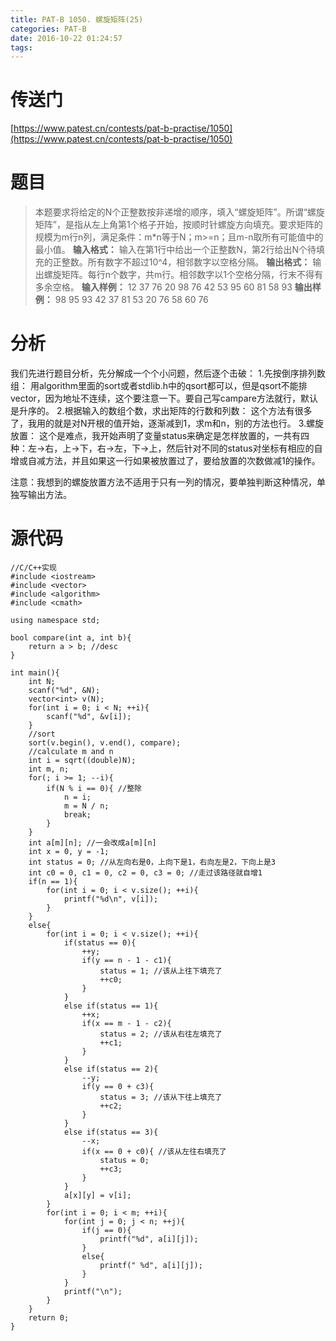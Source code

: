 ```yaml
---
title: PAT-B 1050. 螺旋矩阵(25)
categories: PAT-B
date: 2016-10-22 01:24:57
tags:
---
```

# 传送门
[https://www.patest.cn/contests/pat-b-practise/1050](https://www.patest.cn/contests/pat-b-practise/1050)
<!--more-->
# 题目
> 本题要求将给定的N个正整数按非递增的顺序，填入“螺旋矩阵”。所谓“螺旋矩阵”，是指从左上角第1个格子开始，按顺时针螺旋方向填充。要求矩阵的规模为m行n列，满足条件：m\*n等于N；m>=n；且m-n取所有可能值中的最小值。
**输入格式：**
输入在第1行中给出一个正整数N，第2行给出N个待填充的正整数。所有数字不超过10^4，相邻数字以空格分隔。
**输出格式：**
输出螺旋矩阵。每行n个数字，共m行。相邻数字以1个空格分隔，行末不得有多余空格。
**输入样例：**
12
37 76 20 98 76 42 53 95 60 81 58 93
**输出样例：**
98 95 93
42 37 81
53 20 76
58 60 76

# 分析
我们先进行题目分析，先分解成一个个小问题，然后逐个击破：
1.先按倒序排列数组：
用algorithm里面的sort或者stdlib.h中的qsort都可以，但是qsort不能排vector，因为地址不连续，这个要注意一下。要自己写campare方法就行，默认是升序的。
2.根据输入的数组个数，求出矩阵的行数和列数：
这个方法有很多了，我用的就是对N开根的值开始，逐渐减到1，求m和n，别的方法也行。
3.螺旋放置：
这个是难点，我开始声明了变量status来确定是怎样放置的，一共有四种：左->右，上->下，右->左，下->上，然后针对不同的status对坐标有相应的自增或自减方法，并且如果这一行如果被放置过了，要给放置的次数做减1的操作。

注意：我想到的螺旋放置方法不适用于只有一列的情况，要单独判断这种情况，单独写输出方法。

# 源代码

	//C/C++实现
	#include <iostream>
	#include <vector>
	#include <algorithm>
	#include <cmath>

	using namespace std;

	bool compare(int a, int b){
		return a > b; //desc
	}

	int main(){
		int N;
		scanf("%d", &N);
		vector<int> v(N);
		for(int i = 0; i < N; ++i){
			scanf("%d", &v[i]);
		}
		//sort
		sort(v.begin(), v.end(), compare);
		//calculate m and n
		int i = sqrt((double)N);
		int m, n;
		for(; i >= 1; --i){
			if(N % i == 0){ //整除
				n = i;
				m = N / n;
				break;
			}
		}
		int a[m][n]; //一会改成a[m][n]
		int x = 0, y = -1;
		int status = 0; //从左向右是0，上向下是1，右向左是2，下向上是3
		int c0 = 0, c1 = 0, c2 = 0, c3 = 0; //走过该路径就自增1
		if(n == 1){
			for(int i = 0; i < v.size(); ++i){
				printf("%d\n", v[i]);
			}
		}
		else{
			for(int i = 0; i < v.size(); ++i){
				if(status == 0){
					++y;
					if(y == n - 1 - c1){
						status = 1; //该从上往下填充了
						++c0;
					}
				}
				else if(status == 1){
					++x;
					if(x == m - 1 - c2){
						status = 2; //该从右往左填充了
						++c1;
					}
				}
				else if(status == 2){
					--y;
					if(y == 0 + c3){
						status = 3; //该从下往上填充了
						++c2;
					}
				}
				else if(status == 3){
					--x;
					if(x == 0 + c0){ //该从左往右填充了
						status = 0;
						++c3;
					}
				}
				a[x][y] = v[i];
			}
			for(int i = 0; i < m; ++i){
				for(int j = 0; j < n; ++j){
					if(j == 0){
						printf("%d", a[i][j]);
					}
					else{
						printf(" %d", a[i][j]);
					}
				}
				printf("\n");
			}
		}
		return 0;
	}